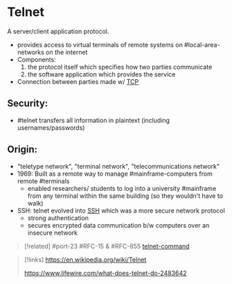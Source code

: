 
# Telnet
A server/client application protocol.
- provides access to virtual terminals of remote systems on #local-area-networks on the internet
- Components:
	1. the protocol itself which specifies how two parties communicate
	2. the software application which provides the service
- Connection between parties made w/ [TCP](/networking/protocols/TCP.md) 

## Security:
- #telnet transfers all information in plaintext (including usernames/passwords)

## Origin:
- "teletype network", "terminal network", "telecommunications network"
- 1969: Built as a remote way to manage #mainframe-computers from remote #terminals
	- enabled researchers/ students to log into a university #mainframe from any terminal within the same building (so they wouldn't have to walk)
- SSH: telnet evolved into [SSH](/networking/protocols/SSH.md) which was a more secure network protocol
	- strong authentication
	- secures encrypted data communication b/w computers over an insecure network

>[!related]
> #port-23
> #RFC-15 & #RFC-855
> [telnet-command](telnet-command.md)

>[!links]
> https://en.wikipedia.org/wiki/Telnet
> 
> https://www.lifewire.com/what-does-telnet-do-2483642





